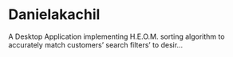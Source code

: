 # Danielakachil
A Desktop Application implementing H.E.O.M. sorting algorithm to accurately match customers’ search filters’ to desir…
